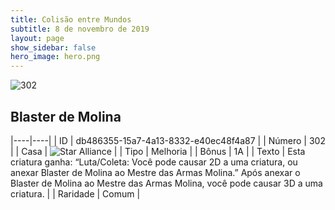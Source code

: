```yaml
---
title: Colisão entre Mundos
subtitle: 8 de novembro de 2019
layout: page
show_sidebar: false
hero_image: hero.png
---
```


![302](https://cdn.keyforgegame.com/media/card_front/pt/452_302_97VC66PG29R7_pt.png)

## Blaster de Molina

|----|----|
| ID | db486355-15a7-4a13-8332-e40ec48f4a87 |
| Número | 302 |
| Casa | ![Star Alliance](https://archonarcana.com/images/thumb/7/7d/Star_Alliance.png/22px-Star_Alliance.png "Aliança Estelar") |
| Tipo | Melhoria |
| Bônus | 1A |
| Texto | Esta criatura ganha: “Luta/Coleta:  Você pode causar 2D a uma criatura, ou anexar Blaster de Molina ao Mestre das Armas Molina.” Após anexar o Blaster de Molina ao Mestre das Armas Molina, você pode causar 3D a uma criatura. |
| Raridade | Comum |
